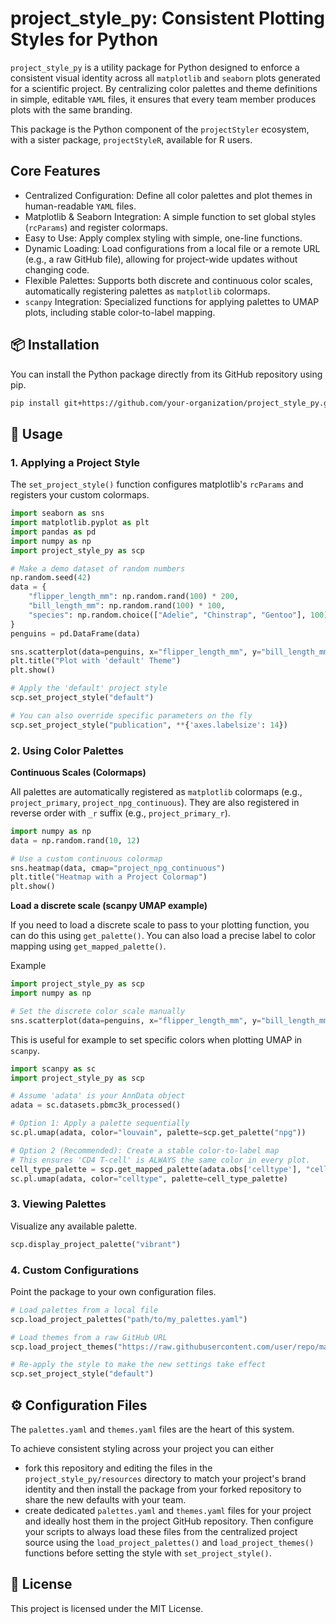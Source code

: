 # project_style_py: Consistent Plotting Styles for Python

`project_style_py` is a utility package for Python designed to enforce a consistent visual identity across all `matplotlib` and `seaborn` plots generated for a scientific project. By centralizing color palettes and theme definitions in simple, editable `YAML` files, it ensures that every team member produces plots with the same branding.

This package is the Python component of the `projectStyler` ecosystem, with a sister package, `projectStyleR`, available for R users.

## Core Features

- Centralized Configuration: Define all color palettes and plot themes in human-readable `YAML` files.
- Matplotlib & Seaborn Integration: A simple function to set global styles (`rcParams`) and register colormaps.
- Easy to Use: Apply complex styling with simple, one-line functions.
- Dynamic Loading: Load configurations from a local file or a remote URL (e.g., a raw GitHub file), allowing for project-wide updates without changing code.
- Flexible Palettes: Supports both discrete and continuous color scales, automatically registering palettes as `matplotlib` colormaps.
- `scanpy` Integration: Specialized functions for applying palettes to UMAP plots, including stable color-to-label mapping.

## 📦 Installation

You can install the Python package directly from its GitHub repository using pip.

```bash
pip install git+https://github.com/your-organization/project_style_py.git
```

## 🐍 Usage

### 1. Applying a Project Style

The `set_project_style()` function configures matplotlib's `rcParams` and registers your custom colormaps.

```python
import seaborn as sns
import matplotlib.pyplot as plt
import pandas as pd
import numpy as np
import project_style_py as scp

# Make a demo dataset of random numbers
np.random.seed(42)
data = {
    "flipper_length_mm": np.random.rand(100) * 200,
    "bill_length_mm": np.random.rand(100) * 100,
    "species": np.random.choice(["Adelie", "Chinstrap", "Gentoo"], 100)
}
penguins = pd.DataFrame(data)

sns.scatterplot(data=penguins, x="flipper_length_mm", y="bill_length_mm")
plt.title("Plot with 'default' Theme")
plt.show()

# Apply the 'default' project style
scp.set_project_style("default")

# You can also override specific parameters on the fly
scp.set_project_style("publication", **{'axes.labelsize': 14})
```

### 2. Using Color Palettes

**Continuous Scales (Colormaps)**

All palettes are automatically registered as `matplotlib` colormaps (e.g., `project_primary`, `project_npg_continuous`). They are also registered in reverse order with `_r` suffix (e.g., `project_primary_r`).

```python
import numpy as np
data = np.random.rand(10, 12)

# Use a custom continuous colormap
sns.heatmap(data, cmap="project_npg_continuous")
plt.title("Heatmap with a Project Colormap")
plt.show()
```

**Load a discrete scale (scanpy UMAP example)**

If you need to load a discrete scale to pass to your plotting function, you can do this using `get_palette()`. You can also load a precise label to color mapping using `get_mapped_palette()`.

Example

```python
import project_style_py as scp
import numpy as np

# Set the discrete color scale manually
sns.scatterplot(data=penguins, x="flipper_length_mm", y="bill_length_mm", hue="species", palette=scp.get_palette("npg"))
```

This is useful for example to set specific colors when plotting UMAP in `scanpy`.

```python
import scanpy as sc
import project_style_py as scp

# Assume 'adata' is your AnnData object
adata = sc.datasets.pbmc3k_processed()

# Option 1: Apply a palette sequentially
sc.pl.umap(adata, color="louvain", palette=scp.get_palette("npg"))

# Option 2 (Recommended): Create a stable color-to-label map
# This ensures 'CD4 T-cell' is ALWAYS the same color in every plot.
cell_type_palette = scp.get_mapped_palette(adata.obs['celltype'], "celltype")
sc.pl.umap(adata, color="celltype", palette=cell_type_palette)
```

### 3. Viewing Palettes

Visualize any available palette.

```python
scp.display_project_palette("vibrant")
```

### 4. Custom Configurations

Point the package to your own configuration files.

```python
# Load palettes from a local file
scp.load_project_palettes("path/to/my_palettes.yaml")

# Load themes from a raw GitHub URL
scp.load_project_themes("https://raw.githubusercontent.com/user/repo/main/configs/project_themes.yaml")

# Re-apply the style to make the new settings take effect
scp.set_project_style("default")
```

## ⚙️ Configuration Files

The `palettes.yaml` and `themes.yaml` files are the heart of this system. 

To achieve consistent styling across your project you can either 

- fork this repository and editing the files in the `project_style_py/resources` directory to match your project's brand identity and then install the package from your forked repository to share the new defaults with your team.
- create dedicated `palettes.yaml` and `themes.yaml` files for your project and ideally host them in the project GitHub repository. Then configure your scripts to always load these files from the centralized project source using the `load_project_palettes()` and `load_project_themes()` functions before setting the style with `set_project_style()`.

## 📝 License

This project is licensed under the MIT License.
